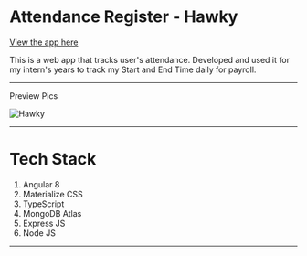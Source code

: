 # Attendance Register - Hawky

[View the app here](https://philane-msibi-ndlondlo.github.io/github-user-profile-app/)

This is a web app that tracks user's attendance. Developed and used it for my intern's years to track my Start and End Time daily for payroll.
___

Preview Pics

![Hawky](https://images.ctfassets.net/d8xmlp2haryb/5felk7YcPwFU7WbJ7Z1tED/2c57632a6b6b7deb7b168995443a77e0/hawky.gif?h=250)

___

# Tech Stack

1. Angular 8
2. Materialize CSS
3. TypeScript
4. MongoDB Atlas
5. Express JS
6. Node JS

___



